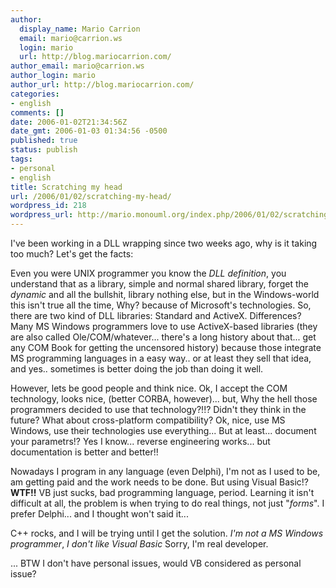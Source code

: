 ```yaml
---
author:
  display_name: Mario Carrion
  email: mario@carrion.ws
  login: mario
  url: http://blog.mariocarrion.com/
author_email: mario@carrion.ws
author_login: mario
author_url: http://blog.mariocarrion.com/
categories:
- english
comments: []
date: 2006-01-02T21:34:56Z
date_gmt: 2006-01-03 01:34:56 -0500
published: true
status: publish
tags:
- personal
- english
title: Scratching my head
url: /2006/01/02/scratching-my-head/
wordpress_id: 218
wordpress_url: http://mario.monouml.org/index.php/2006/01/02/scratching-my-head/
---
```


<p>I've been working in a DLL wrapping since two weeks ago, why is it taking too much? Let's get the facts:</p>
<p>Even you were UNIX programmer you know the <em>DLL definition</em>, you understand that as a library, simple and normal shared library, forget the <em>dynamic</em> and all the bullshit, library nothing else, but in the Windows-world this isn't true all the time, Why? because of Microsoft's technologies. So, there are two kind of DLL libraries: Standard and ActiveX. Differences? Many MS Windows programmers love to use ActiveX-based libraries (they are also called Ole/COM/whatever... there's a long history about that... get any COM Book for getting the uncensored history) because those integrate MS programming languages in a easy way.. or at least they sell that idea, and yes.. sometimes is better doing the job than doing it well.</p>
<p>However, lets be good people and think nice. Ok, I accept the COM technology, looks nice, (better CORBA, however)... but, Why the hell those programmers decided to use that technology?!!? Didn't they think in the future? What about cross-platform compatibility? Ok, nice, use MS Windows, use their technologies use everything... But at least... document your parametrs!? Yes I know... reverse engineering works... but documentation is better and better!!</p>
<p>Nowadays I program in any language (even Delphi), I'm not as I used to be, am getting paid and the work needs to be done. But using Visual Basic!? <strong>WTF!!</strong> VB just sucks, bad programming language, period. Learning it isn't difficult at all, the problem is when trying to do real things, not just "<em>forms</em>". I prefer Delphi... and I thought won't said it...</p>
<p>C++ rocks, and I will be trying until I get the solution. <em>I'm not a MS Windows programmer</em>, <em>I don't like Visual Basic</em> Sorry, I'm real developer.</p>
<p>... BTW I don't have personal issues, would VB considered as personal issue?</p>
